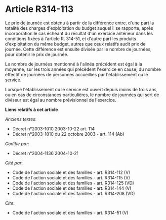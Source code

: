 # Article R314-113

Le prix de journée est obtenu à partir de la différence entre, d'une part la totalité des charges d'exploitation du budget
auquel il se rapporte, après incorporation le cas échéant du résultat d'un exercice antérieur dans les conditions fixées à
l'article R. 314-51, et d'autre part les produits d'exploitation du même budget, autres que ceux relatifs audit prix de
journée. Cette différence est ensuite divisée par le nombre de journées, pour obtenir le prix de journée. 

Le nombre de journées mentionné à l'alinéa précédent est égal à la moyenne, sur les trois années qui précèdent l'exercice en
cause, du nombre effectif de journées de personnes accueillies par l'établissement ou le service. 

Lorsque l'établissement ou le service est ouvert depuis moins de trois ans, ou en cas de circonstances particulières, le
nombre de journées qui sert de diviseur est égal au nombre prévisionnel de l'exercice.

**Liens relatifs à cet article**

_Anciens textes_:

  - Décret n°2003-1010 2003-10-22 art. 114
  - Décret n°2003-1010 du 22 octobre 2003 - art. 114 (Ab)

_Codifié par_:

  - Décret n°2004-1136 2004-10-21

_Cité par_:

  - Code de l'action sociale et des familles - art. R314-112 (V)
  - Code de l'action sociale et des familles - art. R314-115 (V)
  - Code de l'action sociale et des familles - art. R314-125 (VD)
  - Code de l'action sociale et des familles - art. R314-144 (V)
  - Code de l'action sociale et des familles - art. R314-208 (VD)

_Cite_:

  - Code de l'action sociale et des familles - art. R314-51 (V)
